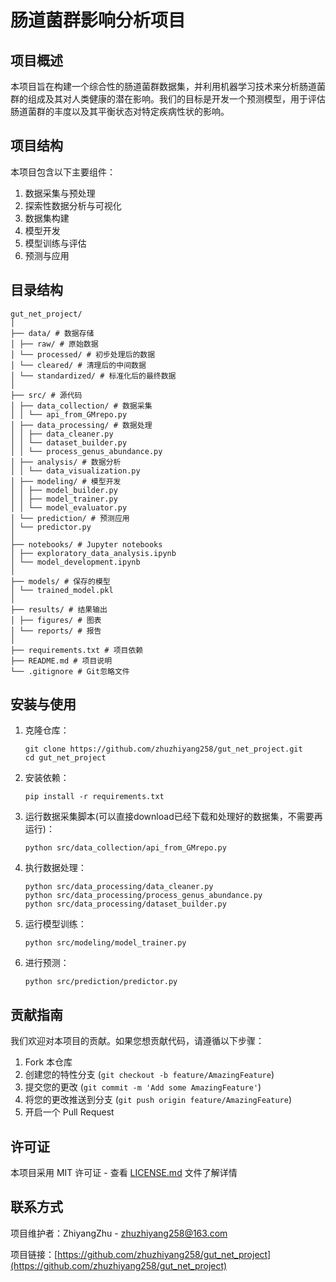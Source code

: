 # 肠道菌群影响分析项目

## 项目概述

本项目旨在构建一个综合性的肠道菌群数据集，并利用机器学习技术来分析肠道菌群的组成及其对人类健康的潜在影响。我们的目标是开发一个预测模型，用于评估肠道菌群的丰度以及其平衡状态对特定疾病性状的影响。

## 项目结构

本项目包含以下主要组件：

1. 数据采集与预处理
2. 探索性数据分析与可视化
3. 数据集构建
4. 模型开发
5. 模型训练与评估
6. 预测与应用

## 目录结构
```
gut_net_project/
│
├── data/ # 数据存储
│ ├── raw/ # 原始数据
│ └── processed/ # 初步处理后的数据
│ └── cleared/ # 清理后的中间数据
│ └── standardized/ # 标准化后的最终数据
│
├── src/ # 源代码
│ ├── data_collection/ # 数据采集
│ │ └── api_from_GMrepo.py
│ ├── data_processing/ # 数据处理
│ │ ├── data_cleaner.py
│ │ └── dataset_builder.py
│ │ └── process_genus_abundance.py
│ ├── analysis/ # 数据分析
│ │ └── data_visualization.py
│ ├── modeling/ # 模型开发
│ │ ├── model_builder.py
│ │ ├── model_trainer.py
│ │ └── model_evaluator.py
│ └── prediction/ # 预测应用
│ └── predictor.py
│
├── notebooks/ # Jupyter notebooks
│ ├── exploratory_data_analysis.ipynb
│ └── model_development.ipynb
│
├── models/ # 保存的模型
│ └── trained_model.pkl
│
├── results/ # 结果输出
│ ├── figures/ # 图表
│ └── reports/ # 报告
│
├── requirements.txt # 项目依赖
├── README.md # 项目说明
└── .gitignore # Git忽略文件
```



## 安装与使用

1. 克隆仓库：
   ```
   git clone https://github.com/zhuzhiyang258/gut_net_project.git
   cd gut_net_project
   ```

2. 安装依赖：
   ```
   pip install -r requirements.txt
   ```

3. 运行数据采集脚本(可以直接download已经下载和处理好的数据集，不需要再运行)：
   ```
   python src/data_collection/api_from_GMrepo.py
   ```

4. 执行数据处理：
   ```
   python src/data_processing/data_cleaner.py
   python src/data_processing/process_genus_abundance.py
   python src/data_processing/dataset_builder.py
   ```

5. 运行模型训练：
   ```
   python src/modeling/model_trainer.py
   ```

6. 进行预测：
   ```
   python src/prediction/predictor.py
   ```

## 贡献指南

我们欢迎对本项目的贡献。如果您想贡献代码，请遵循以下步骤：

1. Fork 本仓库
2. 创建您的特性分支 (`git checkout -b feature/AmazingFeature`)
3. 提交您的更改 (`git commit -m 'Add some AmazingFeature'`)
4. 将您的更改推送到分支 (`git push origin feature/AmazingFeature`)
5. 开启一个 Pull Request

## 许可证

本项目采用 MIT 许可证 - 查看 [LICENSE.md](LICENSE.md) 文件了解详情

## 联系方式

项目维护者：ZhiyangZhu - zhuzhiyang258@163.com

项目链接：[https://github.com/zhuzhiyang258/gut_net_project](https://github.com/zhuzhiyang258/gut_net_project)